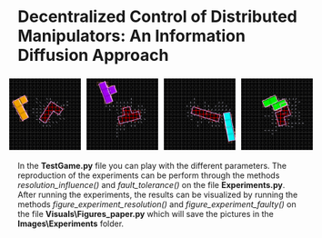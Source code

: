 # Decentralized Control of Distributed Manipulators: An Information Diffusion Approach

<div style="display: flex; justify-content: center;">
  <img src="Images/Gifs/gifs_L.gif" alt="Image 1" style="width: 25%; max-width: 200px; margin: 5px;">
  <img src="Images/Gifs/gifs_T.gif" alt="Image 2" style="width: 25%; max-width: 200px; margin: 5px;">
  <img src="Images/Gifs/gifs_I.gif" alt="Image 3" style="width: 25%; max-width: 200px; margin: 5px;">
  <img src="Images/Gifs/gifs_S.gif" alt="Image 4" style="width: 25%; max-width: 200px; margin: 5px;">
</div>

In the **TestGame.py** file you can play with the different parameters.
The reproduction of the experiments can be perform through the methods *resolution_influence()* and *fault_tolerance()* on the file **Experiments.py**. After running the experiments, the results can be visualized by running the methods *figure_experiment_resolution()* and *figure_experiment_faulty()* on the file **Visuals\Figures_paper.py** which will save the pictures in the **Images\\Experiments** folder.